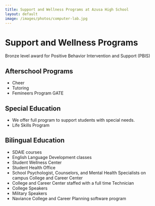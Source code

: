 ```yaml
---
title: Support and Wellness Programs at Azusa High School
layout: default
image: /images/photos/computer-lab.jpg
---
```


# Support and Wellness Programs

Bronze level award for Positive Behavior Intervention and Support (PBIS)

## Afterschool Programs

*   Cheer
*   Tutoring
*   Femineers Program GATE

## Special Education

*   We offer full program to support students with special needs.
*   Life Skills Program

## Bilingual Education

*   SDAIE courses
*   English Language Development classes
*   Student Wellness Center
*   Student Health Office
*   School Psychologist, Counselors, and Mental Health Specialists on campus College and Career Center
*   College and Career Center staffed with a full time Technician
*   College Speakers
*   Military Speakers
*   Naviance College and Career Planning software program
